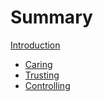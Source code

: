 # Summary

[Introduction](README.md)

- [Caring](sections/Caring.md)
- [Trusting](sections/Trusting.md)
- [Controlling](sections/Controlling.md)
